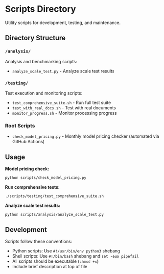 # Scripts Directory

Utility scripts for development, testing, and maintenance.

## Directory Structure

### `/analysis/`
Analysis and benchmarking scripts:
- `analyze_scale_test.py` - Analyze scale test results

### `/testing/`
Test execution and monitoring scripts:
- `test_comprehensive_suite.sh` - Run full test suite
- `test_with_real_docs.sh` - Test with real documents
- `monitor_progress.sh` - Monitor processing progress

### Root Scripts
- `check_model_pricing.py` - Monthly model pricing checker (automated via GitHub Actions)

## Usage

**Model pricing check:**
```bash
python scripts/check_model_pricing.py
```

**Run comprehensive tests:**
```bash
./scripts/testing/test_comprehensive_suite.sh
```

**Analyze scale test results:**
```bash
python scripts/analysis/analyze_scale_test.py
```

## Development

Scripts follow these conventions:
- Python scripts: Use `#!/usr/bin/env python3` shebang
- Shell scripts: Use `#!/bin/bash` shebang and `set -euo pipefail`
- All scripts should be executable (`chmod +x`)
- Include brief description at top of file
